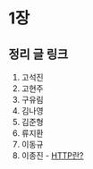 # 1장

## 정리 글 링크

1. 고석진
2. 고현주
3. 구유림
4. 김나영
5. 김준형
6. 류지환
7. 이동규
8. 이종진 - [HTTP란?](https://jongjineee.github.io/2019/07/18/http-opening.html)
